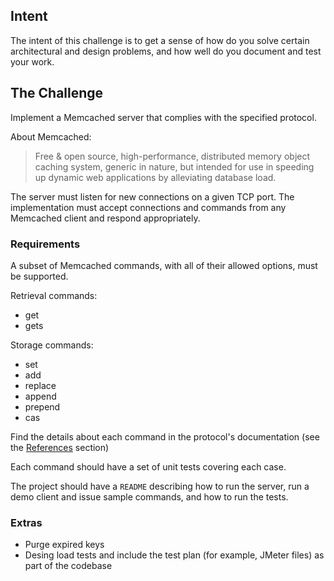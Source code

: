 ## Intent

The intent of this challenge is to get a sense of how do you solve certain architectural and design problems, and how well do you document and test your work.

## The Challenge

Implement a Memcached server that complies with the specified protocol.

About Memcached:

> Free & open source, high-performance, distributed memory object caching system, generic in nature, but intended for use in speeding up dynamic web applications by alleviating database load.

The server must listen for new connections on a given TCP port. The implementation must accept connections and commands from any Memcached client and respond appropriately.


### Requirements

A subset of Memcached commands, with all of their allowed options, must be supported.

Retrieval commands:
* get
* gets

Storage commands:
* set
* add
* replace
* append
* prepend
* cas

Find the details about each command in the protocol's documentation (see the [References](#references) section)

Each command should have a set of unit tests covering each case.

The project should have a `README` describing how to run the server, run a demo client and issue sample commands, and how to run the tests.

### Extras

* Purge expired keys
* Desing load tests and include the test plan (for example, JMeter files) as part of the codebase



